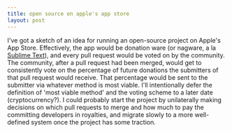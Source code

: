 ```yaml
---
title: open source on apple's app store
layout: post
---
```

I've got a sketch of an idea for running an open-source project on Apple's App Store. Effectively, the app would be donation ware (or nagware, a la [Sublime Text](http://www.sublimetext.com)), and every pull request would be voted on by the community. The community, after a pull request had been merged, would get to consistently vote on the percentage of future donations the submitters of that pull request would receive. That percentage would be sent to the submitter via whatever method is most viable. I'll intentionally defer the definition of 'most viable method' and the voting scheme to a later date (cryptocurrency?). I could probably start the project by unilaterally making decisions on which pull requests to merge and how much to pay the committing developers in royalties, and migrate slowly to a more well-defined system once the project has some traction. 
